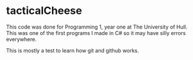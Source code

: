 tacticalCheese
==============
This code was done for Programming 1, year one at The University of Hull.
This was one of the first programs I made in C# so it may have silly errors everywhere.

This is mostly a test to learn how git and github works.
